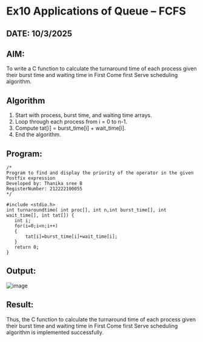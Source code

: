 # Ex10 Applications of Queue – FCFS
## DATE: 10/3/2025
## AIM:
To write a C function to calculate the turnaround time of each process given their burst time and waiting time in First Come first Serve scheduling algorithm.
## Algorithm
1. Start with process, burst time, and waiting time arrays.
2. Loop through each process from i = 0 to n-1.
3. Compute tat[i] = burst_time[i] + wait_time[i].
4. End the algorithm.  
## Program:
```
/*
Program to find and display the priority of the operator in the given Postfix expression
Developed by: Thanika sree B
RegisterNumber: 212222100055 
*/

#include <stdio.h>
int turnaroundtime( int proc[], int n,int burst_time[], int wait_time[], int tat[]) {
   int i;
   for(i=0;i<n;i++)
   {
       tat[i]=burst_time[i]+wait_time[i];
   }
   return 0;
}
```
## Output:

![image](https://github.com/user-attachments/assets/bde99c45-b421-4eb0-ba4c-cc8795553e77)

## Result:
Thus, the C function to calculate the turnaround time of each process given their burst time and waiting time in First Come first Serve scheduling algorithm is implemented successfully.
